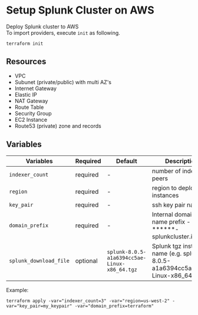 # Setup Splunk Cluster on AWS

Deploy Splunk cluster to AWS  
To import providers, execute `init` as following.

```
terraform init
```

## Resources

- VPC
- Subunet (private/public) with multi AZ's
- Internet Gateway
- Elastic IP
- NAT Gateway
- Route Table
- Security Group
- EC2 Instance
- Route53 (private) zone and records

## Variables

Variables | Required | Default | Description
----------|----------|---------|------------
`indexer_count` | required | - | number of index peers
`region` | required | - | region to deploy instances
`key_pair` | required | - | ssh key pair name
`domain_prefix` | required | - | Internal domain name prefix - ******-splunkcluster.internal
`splunk_download_file` | optional | `splunk-8.0.5-a1a6394cc5ae-Linux-x86_64.tgz` | Splunk tgz install file name (e.g. splunk-8.0.5-a1a6394cc5ae-Linux-x86_64.tgz)

Example:

```
terraform apply -var="indexer_count=3" -var="region=us-west-2" -var="key_pair=my_keypair" -var="domain_prefix=terraform"
```
